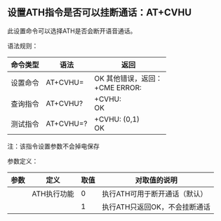 ## 设置ATH指令是否可以挂断通话：AT+CVHU

此设置命令可以选择ATH是否会断开语音通话。

语法规则：

| 命令类型 | 语法           | 返回                                     |
| -------- | -------------- | ---------------------------------------- |
| 设置命令 | AT+CVHU=<mode> | OK 其他错误，返回：<br>+CME ERROR: <err> |
| 查询指令 | AT+CVHU?       | +CVHU: <mode><br> OK                     |
| 测试指令 | AT+CVHU=?      | +CVHU: (0,1)<br> OK                      |

注：该指令设置参数不会掉电保存

参数定义：

| 参数   | 定义        | 取值 | 对取值的说明                  |
| ------ | ----------- | ---- | ----------------------------- |
| <mode> | ATH执行功能 | 0    | 执行ATH可用于断开通话（默认） |
|        |             | 1    | 执行ATH只返回OK，不会挂断通话 |

 
